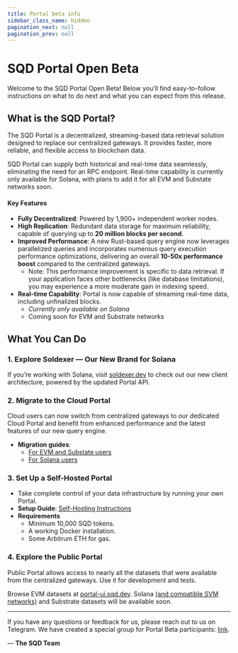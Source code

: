 ```yaml
---
title: Portal beta info
sidebar_class_name: hidden
pagination_next: null
pagination_prev: null
---
```


# SQD Portal Open Beta

Welcome to the SQD Portal Open Beta! Below you’ll find easy-to-follow instructions on what to do next and what you can expect from this release.

## What is the SQD Portal?

The SQD Portal is a decentralized, streaming-based data retrieval solution designed to replace our centralized gateways. It provides faster, more reliable, and flexible access to blockchain data.

SQD Portal can supply both historical and real-time data seamlessly, eliminating the need for an RPC endpoint. Real-time capability is currently only available for Solana, with plans to add it for all EVM and Substate networks soon.

#### Key Features

- **Fully Decentralized**: Powered by 1,900+ independent worker nodes.
- **High Replication**: Redundant data storage for maximum reliability, capable of querying up to **20 million blocks per second**.
- **Improved Performance**: A new Rust-based query engine now leverages parallelized queries and incorporates numerous query execution performance optimizations, delivering an overall **10-50x performance boost** compared to the centralized gateways.
  + Note: This performance improvement is specific to data retrieval. If your application faces other bottlenecks (like database limitations), you may experience a more moderate gain in indexing speed.
- **Real-time Capability**: Portal is now capable of streaming real-time data, including unfinalized blocks.
  + _Currently only available on Solana_
  + Coming soon for EVM and Substrate networks

## What You Can Do

### 1. Explore Soldexer — Our New Brand for Solana

If you’re working with Solana, visit [soldexer.dev](https://soldexer.dev) to check out our new client architecture, powered by the updated Portal API.

### 2. Migrate to the Cloud Portal

Cloud users can now switch from centralized gateways to our dedicated Cloud Portal and benefit from enhanced performance and the latest features of our new query engine.
- **Migration guides**:
  - [For EVM and Substate users](/cloud/resources/migrate-to-portal-on-evm-or-substrate)
  - [For Solana users](/cloud/resources/migrate-to-portal-on-solana)

### 3. Set Up a Self-Hosted Portal

- Take complete control of your data infrastructure by running your own Portal.
- **Setup Guide**: [Self-Hosting Instructions](/subsquid-network/participate/portal)
- **Requirements**
  - Minimum 10,000 SQD tokens.
  - A working Docker installation.
  - Some Arbitrum ETH for gas.


### 4. Explore the Public Portal

Public Portal allows access to nearly all the datasets that were available from the centralized gateways. Use it for development and tests.

Browse EVM datasets at [portal-ui.sqd.dev](https://portal-ui.sqd.dev/). Solana [(and compatible SVM networks)](/subsquid-network/reference/networks/#solana-and-compatibles) and Substrate datasets will be available soon.

----

If you have any questions or feedback for us, please reach out to us on Telegram. We have created a special group for Portal Beta participants: [link](https://t.me/+JHrJZPz34kRjYmFk). 

— **The SQD Team**
